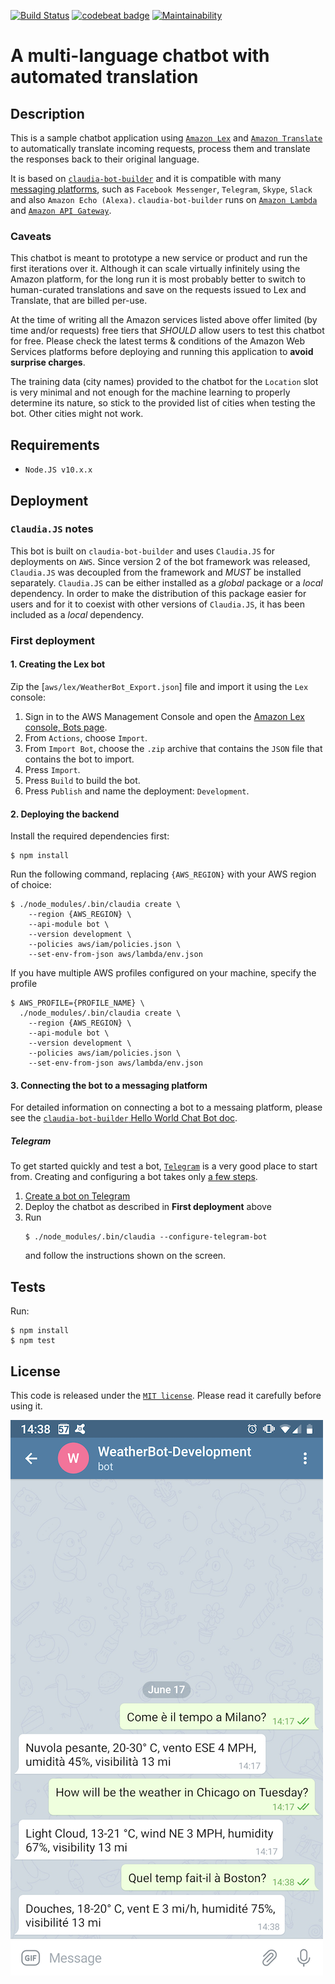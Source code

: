 [![Build Status](https://travis-ci.org/edonosotti/auto-translated-chatbot.svg?branch=master)](https://travis-ci.org/edonosotti/auto-translated-chatbot)
[![codebeat badge](https://codebeat.co/badges/38afd549-026d-4646-ba9f-74f03ef6e381)](https://codebeat.co/projects/github-com-edonosotti-auto-translated-chatbot-master)
[![Maintainability](https://api.codeclimate.com/v1/badges/b9865934da283638a381/maintainability)](https://codeclimate.com/github/edonosotti/auto-translated-chatbot/maintainability)

# A multi-language chatbot with automated translation


## Description

This is a sample chatbot application using [`Amazon Lex`](https://aws.amazon.com/lex/)
and [`Amazon Translate`](https://aws.amazon.com/translate/) to automatically translate
incoming requests, process them and translate the responses back to their original language.

It is based on [`claudia-bot-builder`](https://github.com/claudiajs/claudia-bot-builder)
and it is compatible with many
[messaging platforms](https://github.com/claudiajs/claudia-bot-builder#supported-platforms),
such as `Facebook Messenger`, `Telegram`, `Skype`, `Slack` and also `Amazon Echo (Alexa)`.
`claudia-bot-builder` runs on [`Amazon Lambda`](https://aws.amazon.com/lambda/) and
[`Amazon API Gateway`](https://aws.amazon.com/api-gateway/).

### Caveats

This chatbot is meant to prototype a new service or product and run the first iterations
over it. Although it can scale virtually infinitely using the Amazon platform, for the long
run it is most probably better to switch to human-curated translations and save on the
requests issued to Lex and Translate, that are billed per-use.

At the time of writing all the Amazon services listed above offer limited (by time and/or
requests) free tiers that *SHOULD* allow users to test this chatbot for free. Please
check the latest terms & conditions of the Amazon Web Services platforms before deploying
and running this application to **avoid surprise charges**.

The training data (city names) provided to the chatbot for the `Location` slot is very
minimal and not enough for the machine learning to properly determine its nature, so
stick to the provided list of cities when testing the bot. Other cities might not work.


## Requirements

 * `Node.JS v10.x.x`


## Deployment

### `Claudia.JS` notes

This bot is built on `claudia-bot-builder` and uses `Claudia.JS`
for deployments on `AWS`. Since version 2 of the bot framework
was released, `Claudia.JS` was decoupled from the framework
and *MUST* be installed separately. `Claudia.JS` can be either
installed as a *global* package or a *local* dependency.
In order to make the distribution of this package easier for
users and for it to coexist with other versions of `Claudia.JS`,
it has been included as a *local* dependency.

### First deployment

#### 1. Creating the Lex bot

Zip the [`aws/lex/WeatherBot_Export.json`] file and import it
using the `Lex` console:

 1. Sign in to the AWS Management Console and open the [Amazon Lex console, Bots page](https://console.aws.amazon.com/lex/home?#bots:).
 2. From `Actions`, choose `Import`.
 3. From `Import Bot`, choose the `.zip` archive that contains the `JSON` file that contains the bot to import.
 4. Press `Import`.
 5. Press `Build` to build the bot.
 6. Press `Publish` and name the deployment: `Development`.

#### 2. Deploying the backend

Install the required dependencies first:

```
$ npm install
```

Run the following command, replacing `{AWS_REGION}` with your
AWS region of choice:

```
$ ./node_modules/.bin/claudia create \
    --region {AWS_REGION} \
    --api-module bot \
    --version development \
    --policies aws/iam/policies.json \
    --set-env-from-json aws/lambda/env.json
```

If you have multiple AWS profiles configured on your machine,
specify the profile

```
$ AWS_PROFILE={PROFILE_NAME} \
  ./node_modules/.bin/claudia create \
    --region {AWS_REGION} \
    --api-module bot \
    --version development \
    --policies aws/iam/policies.json \
    --set-env-from-json aws/lambda/env.json
```

#### 3. Connecting the bot to a messaging platform

For detailed information on connecting a bot to a messaing
platform, please see the
[`claudia-bot-builder` Hello World Chat Bot doc](https://claudiajs.com/tutorials/hello-world-chatbot.html).

##### Telegram

To get started quickly and test a bot, [`Telegram`](https://telegram.org)
is a very good place to start from. Creating and configuring a bot takes
only [a few steps](https://core.telegram.org/bots#3-how-do-i-create-a-bot).

 1. [Create a bot on Telegram](doc/telegram.md)
 2. Deploy the chatbot as described in **First deployment** above
 3. Run
    ```
    $ ./node_modules/.bin/claudia --configure-telegram-bot
    ```
    and follow the instructions shown on the screen.


## Tests

Run:

```
$ npm install
$ npm test
```

## License

This code is released under the [`MIT license`](LICENSE).
Please read it carefully before using it.

![Screenshot on Telegram](doc/img/telegram.png)
